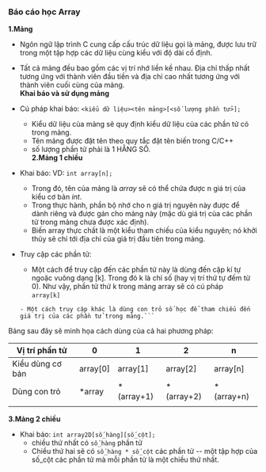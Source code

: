 ### Báo cáo học Array
**1.Mảng**  
- Ngôn ngữ lập trình C cung cấp cấu trúc dữ liệu gọi là mảng, được lưu trữ trong một tập hợp các dữ liệu cùng kiểu với độ dài cố định.  
- Tất cả mảng đều bao gồm các vị trí nhớ liền kề nhau. Địa chỉ thấp nhất tương ứng với thành viên đầu tiền và địa chỉ cao nhất tương ứng với thành viên cuối cùng của mảng.  
**Khai báo và sử dụng mảng**  
- Cú pháp khai báo: ```<kiểu dữ liệu><tên mảng>[<số lượng phần tử>];```
    - Kiểu dữ liệu của mảng sẽ quy định kiểu dữ liệu của các phần tử có trong mảng.
    - Tên mảng được đặt tên theo quy tắc đặt tên biến trong C/C++  
    -  số lượng phần tử phải là 1 HẰNG SỐ.  
**2.Mảng 1 chiều**  
- Khai báo: VD: ```int array[n];```  
    - Trong đó, tên của mảng là *array* sẽ có thể chứa được n giá trị của kiểu cơ bản *int*. 
    - Trong thực hành, phần bộ nhớ cho n giá trị nguyên này được để dành riêng và được gán cho mảng này (mặc dù giá trị của các phần tử trong mảng chưa được xác định).   
    - Biến array thực chất là một kiểu tham chiếu của kiểu nguyên; nó khởi thủy sẽ chỉ tới địa chỉ của giá trị đầu tiên trong mảng.  
- Truy cập các phần tử:  
    - Một cách để truy cập đến các phần tử này là dùng đến cặp kí tự ngoặc vuông dạng [k]. Trong đó k là chỉ số (hay vị trí thứ tự đếm từ 0). Như vậy, phần tử thứ k trong mảng array sẽ có cú pháp    
        `array[k]`

    ```- Giá trị trả về của array[k] chính là giá trị mà nó chứa ở vị trí k. Thoạt nhìn thì cú pháp của việc truy cập này trông giống như cú pháp khi mảng array được khai báo nhưng về chức năng thì hoàn toàn khác nhau.  
    - Một cách truy cập khác là dùng con trỏ số học để tham chiếu đến giá trị của các phần tử trong mảng.```
Bảng sau đây sẽ minh họa cách dùng của cả hai phương pháp:  

| Vị trí phần tử    | 0         | 1             | 2             | n             |
|------------------ |---------- |------------   |------------   |------------   |
| Kiểu dùng cơ bản  | array[0]  | array[1]      | array[2]      | array[n]      |
| Dùng con trỏ      | *array    | *(array+1)    | *(array+2)    | *(array+n)    |
|                   |           |               |               |               |  
 
**3.Mảng 2 chiều**  
- Khai báo: ```int array2D[số_hàng][số_cột];```  
    - chiều thứ nhất có ```số_hàng``` phần tử  
    -  Chiều thứ hai sẽ có ```số_hàng * số_cột``` các phần tử -- một tập hợp của số_cột các phần tử mà mỗi phần tử là một chiều thứ nhất. 